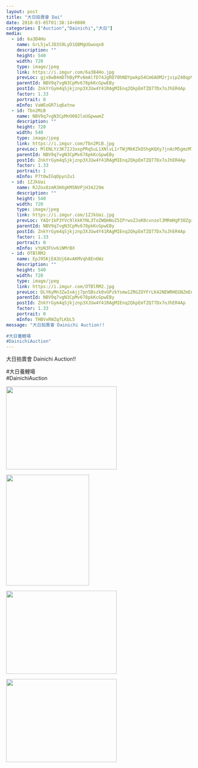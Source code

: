 ```yaml
---
layout: post
title: "大日拍賣會 Dai" 
date: 2018-03-05T01:38:14+0000 
categories: ["Auction","Dainichi","大日"] 
media:
  - id: 6a3B4Ho
    name: GrL5jwlJD3S9LyD1Q8MgUGwoqx8
    description: ""   
    height: 540
    width: 720
    type: image/jpeg
    link: https://i.imgur.com/6a3B4Ho.jpg
    prevLoc: gjx8wB4mD7hByPPv6mAlfD74JgRD70hNDYpwkp54Cm6AOM2rjvipZ40qpVpWhRy73yz25rIOLNJ7YqR2SPZPyx6kYZc968q31N3vH728zwpRkWtY2WGw8EoqtKRAY8RpJVFvA5jR8QNPF6lGrlRR1MCNGE9q38Q2hqgp8qm57xtX116r7VpBsBYqJyywPpsWv9gzZNlxs68kAq7nmNTQn9wkvvjzFNoXknM46rfDWZ2yzkzXfm5Q93qoWQhQwBxERlZQiAB
    parentId: NBV9q7vgN3CpMv678pkKcGpwEBy
    postId: ZnkYrGym4qSjkjznp3XJUw4Y41RAgMIEnq2QkpEmTZQ77Dx7oJhER4Ap
    factor: 1.33
    portrait: 0
    mInfo: VaWEoGR7iq6atnw
  - id: Tbn2MiB
    name: NBV9q7vgN3CpMnO082loUGpwwmZ
    description: ""   
    height: 720
    width: 540
    type: image/jpeg
    link: https://i.imgur.com/Tbn2MiB.jpg
    prevLoc: MlENLYz3K7IJ3xxpPRq5uL1XNlvL1rTWjMkKZkD5hgKQXy7jnAcM5gmzM7MDcg2LY7xQvqi7PEjJGoqYS838N3NK2WHPp5kZExqMFMrzO2vqgQU2yvvw1DQksOW2AGWKzGIRWNWzMBmGCJQzor8O7QFzQ1n8nOl2FKQPYKkgmlFEDDBQzmoLCBk6RAAW04f5q4q0WnvGHYv7l3z3p9HRBL61V2RlC0noPvx1jgCM4lZRn7M4ty06gOlAYGuPp0P7nn0jCRq
    parentId: NBV9q7vgN3CpMv678pkKcGpwEBy
    postId: ZnkYrGym4qSjkjznp3XJUw4Y41RAgMIEnq2QkpEmTZQ77Dx7oJhER4Ap
    factor: 1.33
    portrait: 1
    mInfo: P7t0wIGqOpyn2u1
  - id: 1ZJkUai
    name: RJZox8zmR3HXgKM5NVPjH34229m
    description: ""   
    height: 540
    width: 720
    type: image/jpeg
    link: https://i.imgur.com/1ZJkUai.jpg
    prevLoc: YAQr1kP3YVc9lkkKYNL3ToZWQmNoZ5IPrwoZJoK0cvnzol3MRmHgP3OZgrgLTPGA5G1j0BIWMK87JpOgt898zXRoKoIK72M4X5k0tLKoE754y4U9JnnN5PYyF2Aj5Wk61ncNy66ELz5PTkQYqnGR3gUxwj7MMvjGt4pXY4VLv9s7RR1qvw4NH74PDrrwy0sEwPQ53n89iQNlZOBnWwUKWoVvoz2puAmpWvvrmNFJ3nDlZqJzCPvn9A7zR1i4kol7QA7gt4W
    parentId: NBV9q7vgN3CpMv678pkKcGpwEBy
    postId: ZnkYrGym4qSjkjznp3XJUw4Y41RAgMIEnq2QkpEmTZQ77Dx7oJhER4Ap
    factor: 1.33
    portrait: 0
    mInfo: vYpN3FUv6iNMrBX
  - id: OTBlRM2
    name: EpJ95KjEA3Uj6AvAKMVqh8En6Wz
    description: ""   
    height: 540
    width: 720
    type: image/jpeg
    link: https://i.imgur.com/OTBlRM2.jpg
    prevLoc: DLY6yMn3ZwIxAjj7pn5Bszk0vGPzkYsmw1ZRGZOYFrLK42NEWRHEGNZmEnE3TNgmLgq7yOFm7xnNY3RZSWkWxwmABXuLOWZm4WwouBq3GmNPy6HXQ9l76Vp4TV4wWvAqWliyQ9QopJMmsDkLz2B0nYHYVMM7mZZock4nYk7mZBHnKKZov3VEhnGKLrrmMYHVB7rDZWO1sj0m5ZWJwPuWr84oWMZVt82VVDXyBOiEwL6wJG2vuW8Yx7KqDBUP7l9qVORVTjN
    parentId: NBV9q7vgN3CpMv678pkKcGpwEBy
    postId: ZnkYrGym4qSjkjznp3XJUw4Y41RAgMIEnq2QkpEmTZQ77Dx7oJhER4Ap
    factor: 1.33
    portrait: 0
    mInfo: THBVxRWZqfLKbL5
message: "大日拍賣會 Dainichi Auction!!  
  
#大日養鯉場  
#DainichiAuction"
---
```


大日拍賣會 Dainichi Auction!!  
  
#大日養鯉場  
#DainichiAuction


[//]: #media:  
<a href="https://i.imgur.com/6a3B4Ho.jpg"><img src="https://i.imgur.com/6a3B4Ho.jpg" height="225" width="300" /></a> 
  

<a href="https://i.imgur.com/Tbn2MiB.jpg"><img src="https://i.imgur.com/Tbn2MiB.jpg" height="300" width="225" /></a> 
  

<a href="https://i.imgur.com/1ZJkUai.jpg"><img src="https://i.imgur.com/1ZJkUai.jpg" height="225" width="300" /></a> 
  

<a href="https://i.imgur.com/OTBlRM2.jpg"><img src="https://i.imgur.com/OTBlRM2.jpg" height="225" width="300" /></a> 
 
